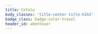 ```yaml
---
title: Cefalu
body_classes: 'title-center title-h1h2'
badge_class: badge-color-travel
header_id: abenteuer
---
```


